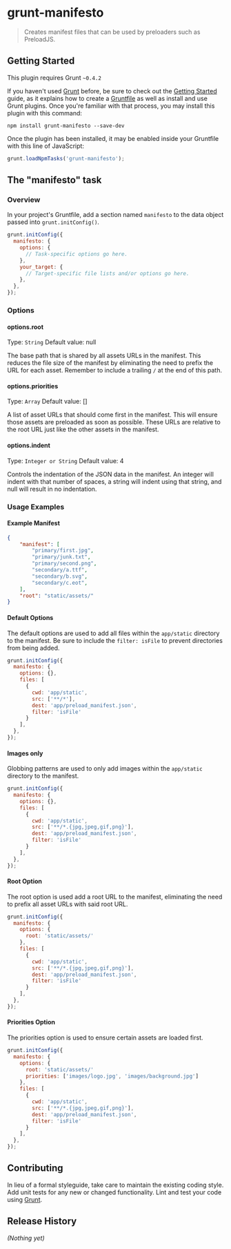 # grunt-manifesto

> Creates manifest files that can be used by preloaders such as PreloadJS.

## Getting Started
This plugin requires Grunt `~0.4.2`

If you haven't used [Grunt](http://gruntjs.com/) before, be sure to check out the [Getting Started](http://gruntjs.com/getting-started) guide, as it explains how to create a [Gruntfile](http://gruntjs.com/sample-gruntfile) as well as install and use Grunt plugins. Once you're familiar with that process, you may install this plugin with this command:

```shell
npm install grunt-manifesto --save-dev
```

Once the plugin has been installed, it may be enabled inside your Gruntfile with this line of JavaScript:

```js
grunt.loadNpmTasks('grunt-manifesto');
```

## The "manifesto" task

### Overview
In your project's Gruntfile, add a section named `manifesto` to the data object passed into `grunt.initConfig()`.

```js
grunt.initConfig({
  manifesto: {
    options: {
      // Task-specific options go here.
    },
    your_target: {
      // Target-specific file lists and/or options go here.
    },
  },
});
```

### Options

#### options.root
Type: `String`
Default value: null

The base path that is shared by all assets URLs in the manifest. This reduces the file size of the manifest by eliminating the need to prefix the URL for each asset. Remember to include a trailing ```/``` at the end of this path.

#### options.priorities
Type: `Array`
Default value: []

A list of asset URLs that should come first in the manifest. This will ensure those assets are preloaded as soon as possible. These URLs are relative to the root URL just like the other assets in the manifest.

#### options.indent
Type: `Integer or String`
Default value: 4

Controls the indentation of the JSON data in the manifest. An integer will indent with that number of spaces, a string will indent using that string, and null will result in no indentation.

### Usage Examples

#### Example Manifest

```json
{
    "manifest": [
        "primary/first.jpg",
        "primary/junk.txt",
        "primary/second.png",
        "secondary/a.ttf",
        "secondary/b.svg",
        "secondary/c.eot",
    ],
    "root": "static/assets/"
}
```

#### Default Options
The default options are used to add all files within the ```app/static``` directory to the manifest. Be sure to include the ```filter: isFile``` to prevent directories from being added.

```js
grunt.initConfig({
  manifesto: {
    options: {},
    files: [
      {
        cwd: 'app/static',
        src: ['**/*'],
        dest: 'app/preload_manifest.json',
        filter: 'isFile'
      }
    ],
  },
});
```

#### Images only
Globbing patterns are used to only add images within the ```app/static``` directory to the manifest.

```js
grunt.initConfig({
  manifesto: {
    options: {},
    files: [
      {
        cwd: 'app/static',
        src: ['**/*.{jpg,jpeg,gif,png}'],
        dest: 'app/preload_manifest.json',
        filter: 'isFile'
      }
    ],
  },
});
```

#### Root Option
The root option is used add a root URL to the manifest, eliminating the need to prefix all asset URLs with said root URL.

```js
grunt.initConfig({
  manifesto: {
    options: {
      root: 'static/assets/'
    },
    files: [
      {
        cwd: 'app/static',
        src: ['**/*.{jpg,jpeg,gif,png}'],
        dest: 'app/preload_manifest.json',
        filter: 'isFile'
      }
    ],
  },
});
```

#### Priorities Option
The priorities option is used to ensure certain assets are loaded first.

```js
grunt.initConfig({
  manifesto: {
    options: {
      root: 'static/assets/'
      priorities: ['images/logo.jpg', 'images/background.jpg']
    },
    files: [
      {
        cwd: 'app/static',
        src: ['**/*.{jpg,jpeg,gif,png}'],
        dest: 'app/preload_manifest.json',
        filter: 'isFile'
      }
    ],
  },
});
```

## Contributing
In lieu of a formal styleguide, take care to maintain the existing coding style. Add unit tests for any new or changed functionality. Lint and test your code using [Grunt](http://gruntjs.com/).

## Release History
_(Nothing yet)_
